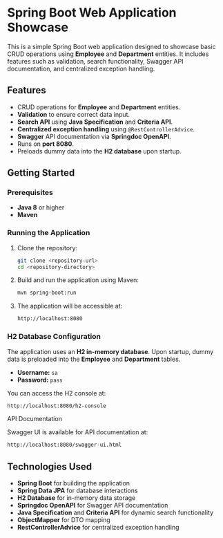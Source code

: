 # Spring Boot Web Application Showcase

This is a simple Spring Boot web application designed to showcase basic CRUD operations using **Employee** and **Department** entities. It includes features such as validation, search functionality, Swagger API documentation, and centralized exception handling.

## Features

- CRUD operations for **Employee** and **Department** entities.
- **Validation** to ensure correct data input.
- **Search API** using **Java Specification** and **Criteria API**.
- **Centralized exception handling** using `@RestControllerAdvice`.
- **Swagger** API documentation via **Springdoc OpenAPI**.
- Runs on **port 8080**.
- Preloads dummy data into the **H2 database** upon startup.

## Getting Started

### Prerequisites

- **Java 8** or higher
- **Maven**

### Running the Application

1. Clone the repository:
    ```bash
    git clone <repository-url>
    cd <repository-directory>
    ```

2. Build and run the application using Maven:
    ```bash
    mvn spring-boot:run
    ```

3. The application will be accessible at:
    ```bash
    http://localhost:8080
    ```

### H2 Database Configuration

The application uses an **H2 in-memory database**. Upon startup, dummy data is preloaded into the **Employee** and **Department** tables.


- **Username:** `sa`
- **Password:** `pass`

You can access the H2 console at:
```bash
http://localhost:8080/h2-console
```

API Documentation

Swagger UI is available for API documentation at:
```bash
http://localhost:8080/swagger-ui.html
```
## Technologies Used

- **Spring Boot** for building the application
- **Spring Data JPA** for database interactions
- **H2 Database** for in-memory data storage
- **Springdoc OpenAPI** for Swagger API documentation
- **Java Specification** and **Criteria API** for dynamic search functionality
- **ObjectMapper** for DTO mapping
- **RestControllerAdvice** for centralized exception handling
